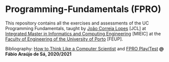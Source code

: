 # Programming-Fundamentals (FPRO)

This repository contains all the exercises and assessments of the UC Programming Fundamentals, taught by [João Correia Lopes](https://web.fe.up.pt/~jlopes/doku.php/teach/fpro/index) [JCL] at [Integrated Master in Informatics and Computing Engineering](https://sigarra.up.pt/feup/pt/cur_geral.cur_view?pv_curso_id=742) [MIEIC] at the [Faculty of Engineering of the University of Porto](https://sigarra.up.pt/feup/pt/web_page.Inicial) [FEUP]. 


Bibliography: [How to Think Like a Computer Scientist](http://openbookproject.net/thinkcs/python/english3e/index.html) and [FPRO Play/Test](fpro.fe.up.pt)
**@ Fábio Araújo de Sá, 2020/2021**
